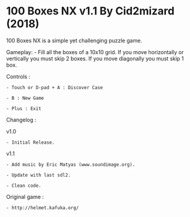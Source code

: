 # 100 Boxes NX v1.1 By Cid2mizard (2018)

100 Boxes NX is a simple yet challenging puzzle game.

Gameplay:
	- Fill all the boxes of a 10x10 grid. If you move horizontally or vertically you must skip 2 boxes. If you move diagonally you must skip 1 box.

Controls :

	- Touch or D-pad + A : Discover Case

	- B : New Game

	- Plus : Exit

Changelog :

v1.0

	- Initial Release.


v1.1

	- Add music by Eric Matyas (www.soundimage.org).
  
	- Update with last sdl2.
  
	- Clean code.

Original game :

	- http://helmet.kafuka.org/
